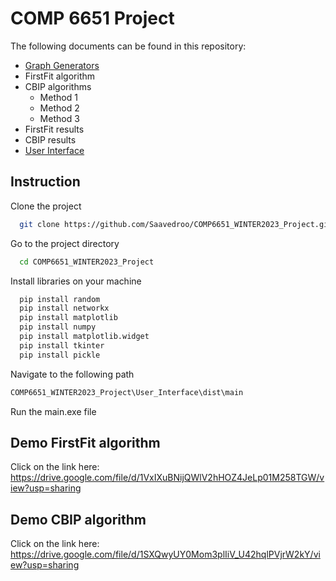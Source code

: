 
# COMP 6651 Project
The following documents can be found in this repository:

- [Graph Generators](https://github.com/Saavedroo/COMP6651_WINTER2023_Project/tree/main/Graphs)
- FirstFit algorithm
- CBIP algorithms
    - Method 1
    - Method 2
    - Method 3
- FirstFit results
- CBIP results
- [User Interface](https://github.com/Saavedroo/COMP6651_WINTER2023_Project/tree/main/User_Interface)








## Instruction

Clone the project

```bash
  git clone https://github.com/Saavedroo/COMP6651_WINTER2023_Project.git
```

Go to the project directory

```bash
  cd COMP6651_WINTER2023_Project
```

Install libraries on your machine

```bash
  pip install random
  pip install networkx
  pip install matplotlib
  pip install numpy
  pip install matplotlib.widget
  pip install tkinter
  pip install pickle
```
Navigate to the following path
```bash
COMP6651_WINTER2023_Project\User_Interface\dist\main
```
Run the main.exe file

## Demo FirstFit algorithm

Click on the link here:
https://drive.google.com/file/d/1VxIXuBNijQWlV2hHOZ4JeLp01M258TGW/view?usp=sharing

## Demo CBIP algorithm

Click on the link here:
https://drive.google.com/file/d/1SXQwyUY0Mom3plIiV_U42hqlPVjrW2kY/view?usp=sharing